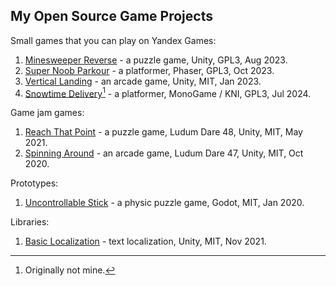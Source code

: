 ## My Open Source Game Projects
Small games that you can play on Yandex Games:
1. [Minesweeper Reverse](https://github.com/m039/MinesweeperReverse) - a puzzle game, Unity, GPL3, Aug 2023.
2. [Super Noob Parkour](https://github.com/m039/NoobParkour) - a platformer, Phaser, GPL3, Oct 2023.
3. [Vertical Landing](https://github.com/m039/VerticalLanding) - an arcade game, Unity, MIT, Jan 2023.
4. [Snowtime Delivery](https://github.com/m039/SnowtimeDelivery)[^notmine] - a platformer, MonoGame / KNI, GPL3, Jul 2024.

Game jam games:
1. [Reach That Point](https://github.com/m039/LudumDare48) - a puzzle game, Ludum Dare 48, Unity, MIT, May 2021.
2. [Spinning Around](https://github.com/m039/LudumDare47) - an arcade game, Ludum Dare 47, Unity, MIT, Oct 2020.

Prototypes:
1. [Uncontrollable Stick](https://github.com/m039/UncontrollableStick) - a physic puzzle game, Godot, MIT, Jan 2020.

Libraries:
1. [Basic Localization](https://github.com/m039/BasicLocalization) - text localization, Unity, MIT, Nov 2021.

[^notmine]: Originally not mine.

<!--
**m039/m039** is a ✨ _special_ ✨ repository because its `README.md` (this file) appears on your GitHub profile.

Here are some ideas to get you started:

- 🔭 I’m currently working on ...
- 🌱 I’m currently learning ...
- 👯 I’m looking to collaborate on ...
- 🤔 I’m looking for help with ...
- 💬 Ask me about ...
- 📫 How to reach me: ...
- 😄 Pronouns: ...
- ⚡ Fun fact: ...
-->
